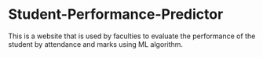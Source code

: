 # Student-Performance-Predictor
This is a website that is used by faculties to evaluate the performance of the student by attendance and marks using ML algorithm.
